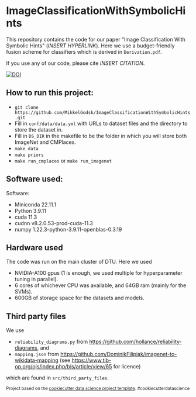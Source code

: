 ImageClassificationWithSymbolicHints
==============================

This repository contains the code for our paper "Image Classification With Symbolic Hints" (*INSERT HYPERLINK*). Here we use a budget-friendly fusion scheme for classifiers which is derived in `Derivation.pdf`.

If you use any of our code, please cite *INSERT CITATION*.

[![DOI](https://zenodo.org/badge/565897879.svg)](https://zenodo.org/doi/10.5281/zenodo.10055587)

## How to run this project:
- `git clone https://github.com/MikkelGodsk/ImageClassificationWithSymbolicHints.git`
- Fill in `conf/data/data.yml` with URLs to dataset files and the directory to store the dataset in.
- Fill in `DS_DIR` in the makefile to be the folder in which you will store both ImageNet and CMPlaces.
- `make data`
- `make priors`
- `make run_cmplaces` or `make run_imagenet`

## Software used:
Software:
- Miniconda 22.11.1
- Python 3.9.11
- cuda 11.3
- cudnn v8.2.0.53-prod-cuda-11.3
- numpy 1.22.3-python-3.9.11-openblas-0.3.19

## Hardware used
The code was run on the main cluster of DTU. Here we used
- NVIDIA-A100 gpus (1 is enough, we used multiple for hyperparameter tuning in parallel). 
- 6 cores of whichever CPU was available, and 64GB ram (mainly for the SVMs).
- 600GB of storage space for the datasets and models.

## Third party files
We use 
- `reliability_diagrams.py` from https://github.com/hollance/reliability-diagrams, and 
- `mapping.json` from https://github.com/DominikFilipiak/imagenet-to-wikidata-mapping (see https://www.tib-op.org/ojs/index.php/bis/article/view/65 for licence)

which are found in `src/third_party_files`.

<p><small>Project based on the <a target="_blank" href="https://drivendata.github.io/cookiecutter-data-science/">cookiecutter data science project template</a>. #cookiecutterdatascience</small></p>
